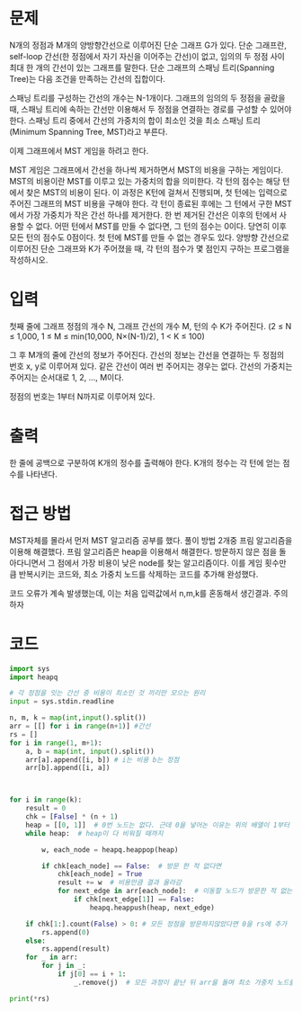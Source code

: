 # 문제
N개의 정점과 M개의 양방향간선으로 이루어진 단순 그래프 G가 있다. 단순 그래프란, self-loop 간선(한 정점에서 자기 자신을 이어주는 간선)이 없고, 임의의 두 정점 사이 최대 한 개의 간선이 있는 그래프를 말한다. 단순 그래프의 스패닝 트리(Spanning Tree)는 다음 조건을 만족하는 간선의 집합이다.

스패닝 트리를 구성하는 간선의 개수는 N-1개이다.
그래프의 임의의 두 정점을 골랐을 때, 스패닝 트리에 속하는 간선만 이용해서 두 정점을 연결하는 경로를 구성할 수 있어야 한다.
스패닝 트리 중에서 간선의 가중치의 합이 최소인 것을 최소 스패닝 트리(Minimum Spanning Tree, MST)라고 부른다.

이제 그래프에서 MST 게임을 하려고 한다.

MST 게임은 그래프에서 간선을 하나씩 제거하면서 MST의 비용을 구하는 게임이다. MST의 비용이란 MST를 이루고 있는 가중치의 합을 의미한다. 각 턴의 점수는 해당 턴에서 찾은 MST의 비용이 된다. 
이 과정은 K턴에 걸쳐서 진행되며, 첫 턴에는 입력으로 주어진 그래프의 MST 비용을 구해야 한다.
각 턴이 종료된 후에는 그 턴에서 구한 MST에서 가장 가중치가 작은 간선 하나를 제거한다.
한 번 제거된 간선은 이후의 턴에서 사용할 수 없다.
어떤 턴에서 MST를 만들 수 없다면, 그 턴의 점수는 0이다. 당연히 이후 모든 턴의 점수도 0점이다. 첫 턴에 MST를 만들 수 없는 경우도 있다.
양방향 간선으로 이루어진 단순 그래프와 K가 주어졌을 때, 각 턴의 점수가 몇 점인지 구하는 프로그램을 작성하시오.

# 입력
첫째 줄에 그래프 정점의 개수 N, 그래프 간선의 개수 M, 턴의 수 K가 주어진다. (2 ≤ N ≤ 1,000, 1 ≤ M ≤ min(10,000, N×(N-1)/2), 1 < K ≤ 100)

그 후 M개의 줄에 간선의 정보가 주어진다. 간선의 정보는 간선을 연결하는 두 정점의 번호 x, y로 이루어져 있다. 같은 간선이 여러 번 주어지는 경우는 없다. 간선의 가중치는 주어지는 순서대로 1, 2, ..., M이다.

정점의 번호는 1부터 N까지로 이루어져 있다.

# 출력
한 줄에 공백으로 구분하여 K개의 정수를 출력해야 한다. K개의 정수는 각 턴에 얻는 점수를 나타낸다. 

# 접근 방법
MST자체를 몰라서 먼저 MST 알고리즘 공부를 했다. 풀이 방법 2개중 프림 알고리즘을 이용해 해결했다.
프림 알고리즘은 heap을 이용해서 해결한다. 방문하지 않은 점을 돌아다니면서 그 점에서 가장 비용이 낮은 node를 찾는 알고리즘이다.
이를 게임 횟수만큼 반복시키는 코드와, 최소 가중치 노드를 삭제하는 코드를 추가해 완성했다.

코드 오류가 계속 발생했는데, 이는 처음 입력값에서 n,m,k를 혼동해서 생긴결과. 주의하자


# 코드
```python
import sys
import heapq

# 각 정점을 잇는 간선 중 비용이 최소인 것 끼리만 모으는 원리
input = sys.stdin.readline

n, m, k = map(int,input().split())
arr = [[] for i in range(n+1)] #간선
rs = []
for i in range(1, m+1):
    a, b = map(int, input().split())
    arr[a].append([i, b]) # i는 비용 b는 정점
    arr[b].append([i, a])



for i in range(k):
    result = 0
    chk = [False] * (n + 1)
    heap = [[0, 1]]  # 0번 노드는 없다. 근데 0을 넣어논 이유는 위의 배열이 1부터 시작하기 떄문. 0번 찍고 1부터 시작한다고 생각한다.
    while heap:  # heap이 다 비워질 때까지

        w, each_node = heapq.heappop(heap)

        if chk[each_node] == False:  # 방문 한 적 없다면
            chk[each_node] = True
            result += w  # 비용만큼 결과 올라감
            for next_edge in arr[each_node]:  # 이동할 노드가 방문한 적 없는 경우만이므로 이미 간 곳은 제외
                if chk[next_edge[1]] == False:
                    heapq.heappush(heap, next_edge)

    if chk[1:].count(False) > 0: # 모든 정점을 방문하지않았다면 0을 rs에 추가
        rs.append(0)
    else:
        rs.append(result)
    for _ in arr:
        for j in _:
            if j[0] == i + 1:
                _.remove(j)  # 모든 과정이 끝난 뒤 arr을 돌며 최소 가중치 노드를 제거한다. i + 1은 0부터 시작하는 test케이스 i 에 1을 더해 등차로 커지는 비용을 표현

print(*rs)
```
